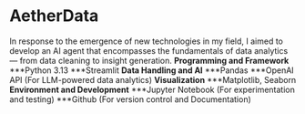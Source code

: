 # AetherData
In response to the emergence of new technologies in my field, I aimed to develop an AI agent that encompasses the fundamentals of data analytics — from data cleaning to insight generation.
**Programming and Framework**   
   ***Python 3.13
   ***Streamlit
**Data Handling and AI**
   ***Pandas
   ***OpenAI API (For LLM-powered data analytics)
**Visualization**
   ***Matplotlib, Seaborn
**Environment and Development**
   ***Jupyter Notebook (For experimentation and testing)
   ***Github (For version control and Documentation)

    
